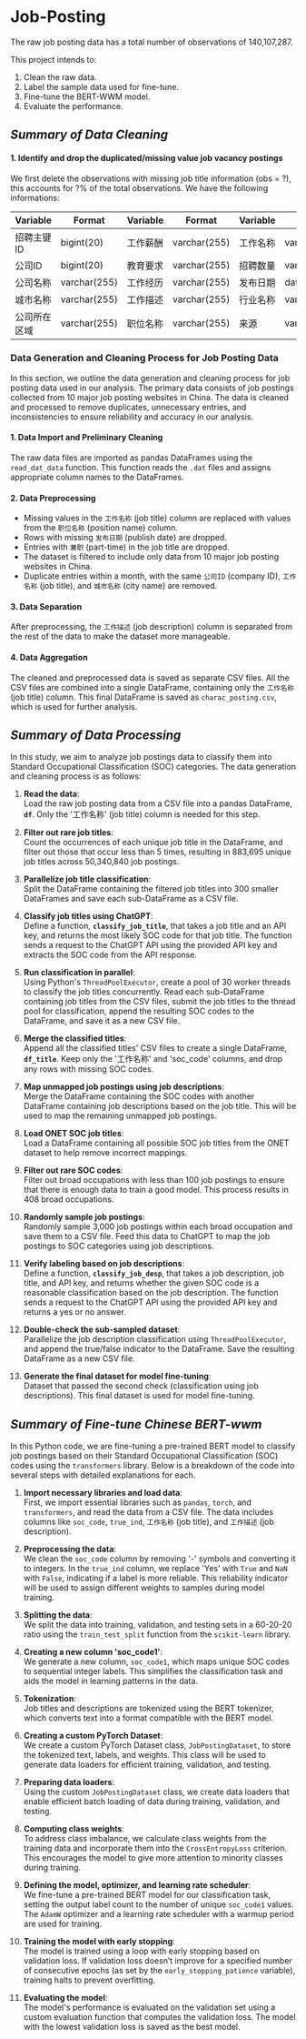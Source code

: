 # Job-Posting
The raw job posting data has a total number of observations of 140,107,287.

This project intends to:
1. Clean the raw data.
2. Label the sample data used for fine-tune.
3. Fine-tune the BERT-WWM model.
4. Evaluate the performance. 

## ***Summary of Data Cleaning***

#### 1. **Identify and drop the duplicated/missing value job vacancy postings**
We first delete the observations with missing job title information (obs = ?), this accounts for ?% of the total observations. We have the following informations:

| Variable | Format | Variable | Format | Variable | Format |
| --- | --- |  --- | --- |   --- | --- |
|招聘主键ID  | bigint(20)| 工作薪酬 | varchar(255)| 工作名称 | varchar(255)|
|公司ID  | bigint(20)| 教育要求 | varchar(255)| 招聘数量 | varchar(255)|
|公司名称 | varchar(255)| 工作经历 | varchar(255)|发布日期  | datetime|
|城市名称 | varchar(255)| 工作描述 | varchar(255)|行业名称 | varchar(255)|
|公司所在区域 | varchar(255)| 职位名称 | varchar(255)|来源 | varchar(255)|

### Data Generation and Cleaning Process for Job Posting Data

In this section, we outline the data generation and cleaning process for job posting data used in our analysis. The primary data consists of job postings collected from 10 major job posting websites in China. The data is cleaned and processed to remove duplicates, unnecessary entries, and inconsistencies to ensure reliability and accuracy in our analysis.

#### 1. Data Import and Preliminary Cleaning
The raw data files are imported as pandas DataFrames using the `read_dat_data` function. This function reads the `.dat` files and assigns appropriate column names to the DataFrames.

#### 2. Data Preprocessing
- Missing values in the `工作名称` (job title) column are replaced with values from the `职位名称` (position name) column.
- Rows with missing `发布日期` (publish date) are dropped.
- Entries with `兼职` (part-time) in the job title are dropped.
- The dataset is filtered to include only data from 10 major job posting websites in China.
- Duplicate entries within a month, with the same `公司ID` (company ID), `工作名称` (job title), and `城市名称` (city name) are removed.

#### 3. Data Separation
After preprocessing, the `工作描述` (job description) column is separated from the rest of the data to make the dataset more manageable.

#### 4. Data Aggregation
The cleaned and preprocessed data is saved as separate CSV files. All the CSV files are combined into a single DataFrame, containing only the `工作名称` (job title) column. This final DataFrame is saved as `charac_posting.csv`, which is used for further analysis.




## ***Summary of Data Processing***

In this study, we aim to analyze job postings data to classify them into Standard Occupational Classification (SOC) categories. The data generation and cleaning process is as follows:

1. **Read the data**:  
   Load the raw job posting data from a CSV file into a pandas DataFrame, **`df`**. Only the '工作名称' (job title) column is needed for this step.

2. **Filter out rare job titles**:  
   Count the occurrences of each unique job title in the DataFrame, and filter out those that occur less than 5 times, resulting in 883,695 unique job titles across 50,340,840 job postings.

3. **Parallelize job title classification**:  
   Split the DataFrame containing the filtered job titles into 300 smaller DataFrames and save each sub-DataFrame as a CSV file.

4. **Classify job titles using ChatGPT**:  
   Define a function, **`classify_job_title`**, that takes a job title and an API key, and returns the most likely SOC code for that job title. The function sends a request to the ChatGPT API using the provided API key and extracts the SOC code from the API response.

5. **Run classification in parallel**:  
   Using Python's `ThreadPoolExecutor`, create a pool of 30 worker threads to classify the job titles concurrently. Read each sub-DataFrame containing job titles from the CSV files, submit the job titles to the thread pool for classification, append the resulting SOC codes to the DataFrame, and save it as a new CSV file.

6. **Merge the classified titles**:  
   Append all the classified titles' CSV files to create a single DataFrame, **`df_title`**. Keep only the '工作名称' and 'soc_code' columns, and drop any rows with missing SOC codes.

7. **Map unmapped job postings using job descriptions**:  
   Merge the DataFrame containing the SOC codes with another DataFrame containing job descriptions based on the job title. This will be used to map the remaining unmapped job postings.

8. **Load ONET SOC job titles**:  
   Load a DataFrame containing all possible SOC job titles from the ONET dataset to help remove incorrect mappings.

9. **Filter out rare SOC codes**:  
   Filter out broad occupations with less than 100 job postings to ensure that there is enough data to train a good model. This process results in 408 broad occupations.

10. **Randomly sample job postings**:  
    Randomly sample 3,000 job postings within each broad occupation and save them to a CSV file. Feed this data to ChatGPT to map the job postings to SOC categories using job descriptions.

11. **Verify labeling based on job descriptions**:  
    Define a function, **`classify_job_desp`**, that takes a job description, job title, and API key, and returns whether the given SOC code is a reasonable classification based on the job description. The function sends a request to the ChatGPT API using the provided API key and returns a yes or no answer.

12. **Double-check the sub-sampled dataset**:  
    Parallelize the job description classification using `ThreadPoolExecutor`, and append the true/false indicator to the DataFrame. Save the resulting DataFrame as a new CSV file.

13. **Generate the final dataset for model fine-tuning**:  
    Dataset that passed the second check (classification using job descriptions). This final dataset is used for model fine-tuning.





## ***Summary of Fine-tune Chinese BERT-wwm***

In this Python code, we are fine-tuning a pre-trained BERT model to classify job postings based on their Standard Occupational Classification (SOC) codes using the `transformers` library. Below is a breakdown of the code into several steps with detailed explanations for each.

1. **Import necessary libraries and load data**:  
   First, we import essential libraries such as `pandas`, `torch`, and `transformers`, and read the data from a CSV file. The data includes columns like `soc_code`, `true_ind`, `工作名称` (job title), and `工作描述` (job description).

2. **Preprocessing the data**:  
   We clean the `soc_code` column by removing '-' symbols and converting it to integers. In the `true_ind` column, we replace 'Yes' with `True` and `NaN` with `False`, indicating if a label is more reliable. This reliability indicator will be used to assign different weights to samples during model training.

3. **Splitting the data**:  
   We split the data into training, validation, and testing sets in a 60-20-20 ratio using the `train_test_split` function from the `scikit-learn` library.

4. **Creating a new column 'soc_code1'**:  
   We generate a new column, `soc_code1`, which maps unique SOC codes to sequential integer labels. This simplifies the classification task and aids the model in learning patterns in the data.

5. **Tokenization**:  
   Job titles and descriptions are tokenized using the BERT tokenizer, which converts text into a format compatible with the BERT model.

6. **Creating a custom PyTorch Dataset**:  
   We create a custom PyTorch Dataset class, `JobPostingDataset`, to store the tokenized text, labels, and weights. This class will be used to generate data loaders for efficient training, validation, and testing.

7. **Preparing data loaders**:  
   Using the custom `JobPostingDataset` class, we create data loaders that enable efficient batch loading of data during training, validation, and testing.

8. **Computing class weights**:  
   To address class imbalance, we calculate class weights from the training data and incorporate them into the `CrossEntropyLoss` criterion. This encourages the model to give more attention to minority classes during training.

9. **Defining the model, optimizer, and learning rate scheduler**:  
    We fine-tune a pre-trained BERT model for our classification task, setting the output label count to the number of unique `soc_code1` values. The `AdamW` optimizer and a learning rate scheduler with a warmup period are used for training.

10. **Training the model with early stopping**:  
    The model is trained using a loop with early stopping based on validation loss. If validation loss doesn’t improve for a specified number of consecutive epochs (as set by the `early_stopping_patience` variable), training halts to prevent overfitting.

11. **Evaluating the model**:  
    The model's performance is evaluated on the validation set using a custom evaluation function that computes the validation loss. The model with the lowest validation loss is saved as the best model.


